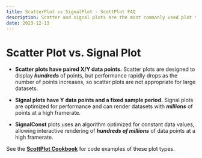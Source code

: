 ```yaml
---
title: ScatterPlot vs SignalPlot - ScottPlot FAQ
description: Scatter and signal plots are the most commonly used plot types, so ensure you understand the pros and cons of each
date: 2023-12-13
---
```


# Scatter Plot vs. Signal Plot

* **Scatter plots have paired X/Y data points.** Scatter plots are designed to display ***hundreds*** of points, but performance rapidly drops as the number of points increases, so scatter plots are not appropriate for large datasets.

* **Signal plots have Y data points and a fixed sample period.** Signal plots are optimized for performance and can render datasets with ***millions*** of points at a high framerate.

* **SignalConst** plots uses an algorithm optimized for constant data values, allowing interactive rendering of ***hundreds of millions*** of data points at a high framerate.

See the [**ScottPlot Cookbook**](/cookbook/) for code examples of these plot types.